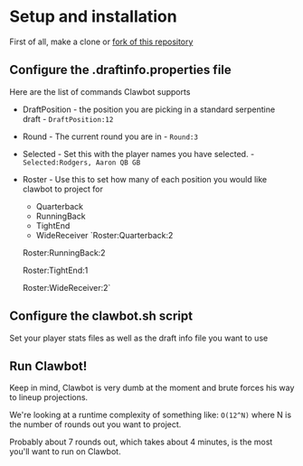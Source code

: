 # Setup and installation

First of all, make a clone or [fork of this repository](http://help.github.com/fork-a-repo/)

## Configure the .draftinfo.properties file

Here are the list of commands Clawbot supports

- DraftPosition - the position you are picking in a standard serpentine draft - `DraftPosition:12`
- Round - The current round you are in - `Round:3`
- Selected - Set this with the player names you have selected. - `Selected:Rodgers, Aaron QB GB`
- Roster - Use this to set how many of each position you would like clawbot to project for
	- Quarterback
	- RunningBack
	- TightEnd
	- WideReceiver
	`Roster:Quarterback:2

     Roster:RunningBack:2

     Roster:TightEnd:1

     Roster:WideReceiver:2`

## Configure the clawbot.sh script

Set your player stats files as well as the draft info file you want to use

## Run Clawbot!

Keep in mind, Clawbot is very dumb at the moment and brute forces his way to lineup projections.

We're looking at a runtime complexity of something like:
`O(12^N)` where N is the number of rounds out you want to project.

Probably about 7 rounds out, which takes about 4 minutes, is the most you'll want to run on
Clawbot.

